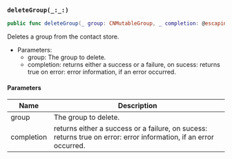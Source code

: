 ### `deleteGroup(_:_:)`

```swift
public func deleteGroup(_ group: CNMutableGroup, _ completion: @escaping (Result<Bool, Error>) -> Void)
```

Deletes a group from the contact store.
- Parameters:
  - group: The group to delete.
  - completion: returns either a success or a failure,
on sucess: returns true
on error: error information, if an error occurred.

#### Parameters

| Name | Description |
| ---- | ----------- |
| group | The group to delete. |
| completion | returns either a success or a failure, on sucess: returns true on error: error information, if an error occurred. |